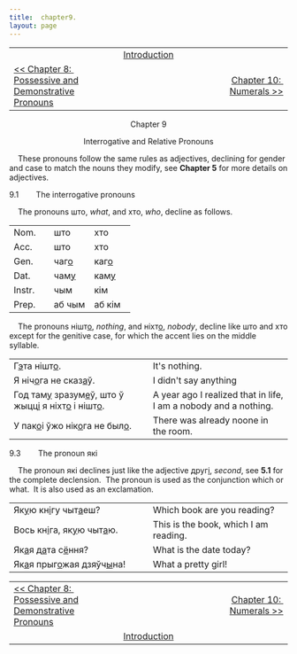 ```yaml
---
title:  chapter9. 
layout: page
---
```



<table>
<colgroup>
<col style="width: 33%" />
<col style="width: 33%" />
<col style="width: 33%" />
</colgroup>
<tbody>
<tr class="odd">
<td style="text-align: left;"><br />
</td>
<td style="text-align: center;"><a href="introduction.html">Introduction</a><br />
</td>
<td style="text-align: right;"><br />
</td>
</tr>
<tr class="even">
<td style="text-align: left;"><a href="chapter8.html">&lt;&lt; Chapter 8:  Possessive and Demonstrative Pronouns</a><br />
</td>
<td style="text-align: center;"><br />
</td>
<td style="text-align: right;"><a href="chapter10.html">Chapter 10:  Numerals &gt;&gt;</a><br />
</td>
</tr>
</tbody>
</table>

<div style="text-align: center;">

  
  
Chapter 9  
  
Interrogative and Relative Pronouns  

</div>

  
    These pronouns follow the same rules as adjectives, declining for
gender and case to match the nouns they modify, see
<span style="font-weight: bold;">Chapter 5</span> for more details on
adjectives.  
  
9.1        The interrogative pronouns  
  
    The pronouns што, <span style="font-style: italic;">what</span>, and
хто, <span style="font-style: italic;">who</span>, decline as follows.  
  

<table>
<colgroup>
<col style="width: 33%" />
<col style="width: 33%" />
<col style="width: 33%" />
</colgroup>
<tbody>
<tr class="odd">
<td>Nom.<br />
</td>
<td>што<br />
</td>
<td>хто<br />
</td>
</tr>
<tr class="even">
<td>Acc.<br />
</td>
<td>што<br />
</td>
<td>хто<br />
</td>
</tr>
<tr class="odd">
<td>Gen.<br />
</td>
<td>чаг<span style="text-decoration: underline;">о</span><br />
</td>
<td>каг<span style="text-decoration: underline;">о</span><br />
</td>
</tr>
<tr class="even">
<td>Dat.<br />
</td>
<td>чам<span style="text-decoration: underline;">у</span><br />
</td>
<td>кам<span style="text-decoration: underline;">у</span><br />
</td>
</tr>
<tr class="odd">
<td>Instr.<br />
</td>
<td>чым<br />
</td>
<td>кім<br />
</td>
</tr>
<tr class="even">
<td>Prep.<br />
</td>
<td>аб чым<br />
</td>
<td>аб кім<br />
</td>
</tr>
</tbody>
</table>

  
  
    The pronouns нішт<span style="text-decoration: underline;">о</span>,
<span style="font-style: italic;">nothing</span>, and
ніхт<span style="text-decoration: underline;">о</span>,
<span style="font-style: italic;">nobody</span>, decline like што and
хто except for the genitive case, for which the accent lies on the
middle syllable.  
  

<table>
<colgroup>
<col style="width: 50%" />
<col style="width: 50%" />
</colgroup>
<tbody>
<tr class="odd">
<td>Г<span style="text-decoration: underline;">э</span>та нішт<span style="text-decoration: underline;">о</span>.<br />
</td>
<td>It's nothing.<br />
</td>
</tr>
<tr class="even">
<td>Я ніч<span style="text-decoration: underline;">о</span>га не сказ<span style="text-decoration: underline;">а</span>ў.<br />
</td>
<td>I didn't say anything<br />
</td>
</tr>
<tr class="odd">
<td>Год там<span style="text-decoration: underline;">у</span> зразум<span style="text-decoration: underline;">е</span>ў, што ў жыцц<span style="text-decoration: underline;">і</span> я ніхт<span style="text-decoration: underline;">о</span> і нішт<span style="text-decoration: underline;">о</span>.<br />
</td>
<td>A year ago I realized that in life, I am a nobody and a nothing.<br />
</td>
</tr>
<tr class="even">
<td>У пак<span style="text-decoration: underline;">о</span>і ўжо нік<span style="text-decoration: underline;">о</span>га не был<span style="text-decoration: underline;">о</span>.<br />
</td>
<td>There was already noone in the room.<br />
</td>
</tr>
</tbody>
</table>

  
  
9.3        The pronoun які  
  
    The pronoun які declines just like the adjective
друг<span style="text-decoration: underline;">і</span>,
<span style="font-style: italic;">second</span>, see
<span style="font-weight: bold;">5.1</span> for the complete
declension.  The pronoun is used as the conjunction which or what.  It
is also used as an exclamation.  
  

<table>
<colgroup>
<col style="width: 50%" />
<col style="width: 50%" />
</colgroup>
<tbody>
<tr class="odd">
<td>Як<span style="text-decoration: underline;">у</span>ю кн<span style="text-decoration: underline;">і</span>гу чыт<span style="text-decoration: underline;">а</span>еш?<br />
</td>
<td>Which book are you reading?<br />
</td>
</tr>
<tr class="even">
<td>Вось кн<span style="text-decoration: underline;">і</span>га, як<span style="text-decoration: underline;">у</span>ю чыт<span style="text-decoration: underline;">а</span>ю.<br />
</td>
<td>This is the book, which I am reading.<br />
</td>
</tr>
<tr class="odd">
<td>Як<span style="text-decoration: underline;">а</span>я д<span style="text-decoration: underline;">а</span>та с<span style="text-decoration: underline;">ё</span>ння?<br />
</td>
<td>What is the date today?<br />
</td>
</tr>
<tr class="even">
<td>Як<span style="text-decoration: underline;">а</span>я прыг<span style="text-decoration: underline;">о</span>жая дзяўч<span style="text-decoration: underline;">ы</span>на!<br />
</td>
<td>What a pretty girl!<br />
</td>
</tr>
</tbody>
</table>

  
  
  

<table>
<colgroup>
<col style="width: 33%" />
<col style="width: 33%" />
<col style="width: 33%" />
</colgroup>
<tbody>
<tr class="odd">
<td><a href="chapter8.html">&lt;&lt; Chapter 8:  Possessive and Demonstrative Pronouns</a><br />
</td>
<td style="text-align: center;"><br />
</td>
<td style="text-align: right;"><a href="chapter10.html">Chapter 10:  Numerals &gt;&gt;</a><br />
</td>
</tr>
<tr class="even">
<td><br />
</td>
<td style="text-align: center;"><a href="introduction.html">Introduction</a><br />
</td>
<td style="text-align: right;"><br />
</td>
</tr>
</tbody>
</table>

  
  
  
  
  
  
  
  
  
  
  
  
  
  
  
  

